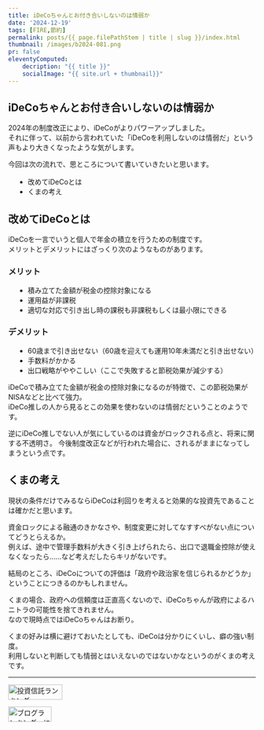 ```yaml
---
title: iDeCoちゃんとお付き合いしないのは情弱か
date: '2024-12-19'
tags: [FIRE,節約]
permalink: posts/{{ page.filePathStem | title | slug }}/index.html
thumbnail: /images/b2024-081.png
pr: false
eleventyComputed:
    decription: "{{ title }}"
    socialImage: "{{ site.url + thumbnail}}"
---
```



## iDeCoちゃんとお付き合いしないのは情弱か

2024年の制度改正により、iDeCoがよりパワーアップしました。<br/>
それに伴って、以前から言われていた「iDeCoを利用しないのは情弱だ」という声もより大きくなったような気がします。

今回は次の流れで、思ところについて書いていきたいと思います。


* 改めてiDeCoとは
* くまの考え


## 改めてiDeCoとは

iDeCoを一言でいうと個人で年金の積立を行うための制度です。<br/>
メリットとデメリットにはざっくり次のようなものがあります。

### メリット

* 積み立てた金額が税金の控除対象になる
* 運用益が非課税
* 適切な対応で引き出し時の課税も非課税もしくは最小限にできる

### デメリット

* 60歳まで引き出せない（60歳を迎えても運用10年未満だと引き出せない）
* 手数料がかかる
* 出口戦略がややこしい（ここで失敗すると節税効果が減少する）



iDeCoで積み立てた金額が税金の控除対象になるのが特徴で、この節税効果がNISAなどと比べて強力。<br/>
iDeCo推しの人から見るとこの効果を使わないのは情弱だということのようです。


逆にiDeCo推しでない人が気にしているのは資金がロックされる点と、将来に関する不透明さ。
今後制度改正などが行われた場合に、されるがままになってしまうという点です。


## くまの考え

現状の条件だけでみるならiDeCoは利回りを考えると効果的な投資先であることは確かだと思います。<br/>

資金ロックによる融通のきかなさや、制度変更に対してなすすべがない点についてどうとらえるか。<br/>
例えば、途中で管理手数料が大きく引き上げられたら、出口で退職金控除が使えなくなったら……など考えだしたらキリがないです。

結局のところ、iDeCoについての評価は「政府や政治家を信じられるかどうか」ということにつきるのかもしれません。<br/>

くまの場合、政府への信頼度は正直高くないので、iDeCoちゃんが政府によるハニトラの可能性を捨てきれません。<br/>
なので現時点ではiDeCoちゃんはお断り。

くまの好みは横に避けておいたとしても、iDeCoは分かりにくいし、癖の強い制度。<br/>
利用しないと判断しても情弱とはいえないのではないかなというのがくまの考えです。



---

<a href="https://blog.with2.net/link/?id=2111205&cid=2009" title="投資信託ランキング"><img alt="投資信託ランキング" width="110" height="31" src="https://blog.with2.net/img/banner/c/banner_1/br_c_2009_1.gif"></a>

<a href="https://blogmura.com/ranking/in?p_cid=11188911" target="_blank"><img src="https://b.blogmura.com/88_31.gif" width="88" height="31" border="0" alt="ブログランキング・にほんブログ村へ" /></a>

<style>
<!--
ul { margin-top: 1rem; margin-left: 1rem; }
ul li { list-style-type: disc; }
ul li ul { margin-top: 0; }
ul li ul li { list-style-type: circle; }

ol { margin-top: 1rem; margin-left: 1rem; }
ol li ol { margin-top: 0; }

li a { text-decoration: none; }
-->
</style>